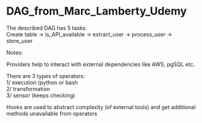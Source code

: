 # DAG_from_Marc_Lamberty_Udemy

The described DAG has 5 tasks:  
Create table -> is_API_available -> extract_user -> process_user -> store_user

Notes:  

Providers help to interact with external dependencies like AWS, pgSQL etc.  

There are 3 types of operators:  
1/ execution (python or bash  
2/ transformation  
3/ sensor (keeps checking)  

Hooks are used to abstract complexity (of external tools) and get additional methods unavailable from operators  
